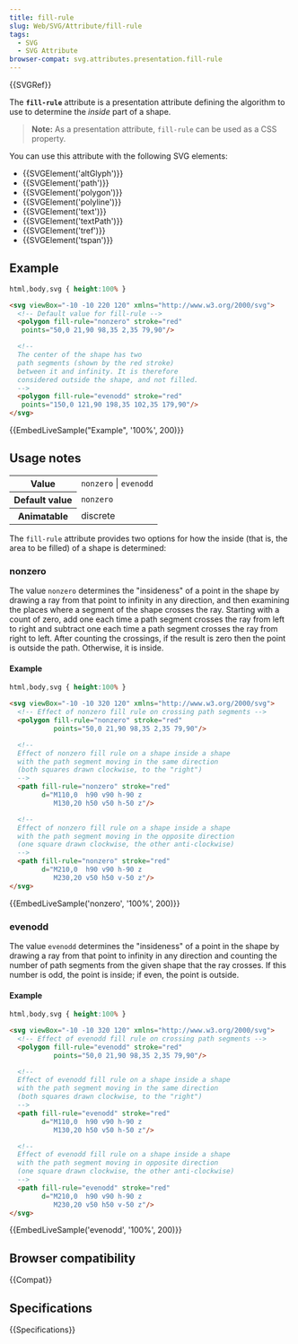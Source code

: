 ```yaml
---
title: fill-rule
slug: Web/SVG/Attribute/fill-rule
tags:
  - SVG
  - SVG Attribute
browser-compat: svg.attributes.presentation.fill-rule
---
```

{{SVGRef}}

The **`fill-rule`** attribute is a presentation attribute defining the algorithm to use to determine the *inside* part of a shape.

> **Note:** As a presentation attribute, `fill-rule` can be used as a CSS property.

You can use this attribute with the following SVG elements:

- {{SVGElement('altGlyph')}}
- {{SVGElement('path')}}
- {{SVGElement('polygon')}}
- {{SVGElement('polyline')}}
- {{SVGElement('text')}}
- {{SVGElement('textPath')}}
- {{SVGElement('tref')}}
- {{SVGElement('tspan')}}

## Example

```css hidden
html,body,svg { height:100% }
```

```html
<svg viewBox="-10 -10 220 120" xmlns="http://www.w3.org/2000/svg">
  <!-- Default value for fill-rule -->
  <polygon fill-rule="nonzero" stroke="red"
   points="50,0 21,90 98,35 2,35 79,90"/>

  <!--
  The center of the shape has two
  path segments (shown by the red stroke)
  between it and infinity. It is therefore
  considered outside the shape, and not filled.
  -->
  <polygon fill-rule="evenodd" stroke="red"
   points="150,0 121,90 198,35 102,35 179,90"/>
</svg>
```

{{EmbedLiveSample("Example", '100%', 200)}}

## Usage notes

<table class="properties">
  <tbody>
    <tr>
      <th scope="row">Value</th>
      <td><code>nonzero</code> | <code>evenodd</code></td>
    </tr>
    <tr>
      <th scope="row">Default value</th>
      <td><code>nonzero</code></td>
    </tr>
    <tr>
      <th scope="row">Animatable</th>
      <td>discrete</td>
    </tr>
  </tbody>
</table>

The `fill-rule` attribute provides two options for how the inside (that is, the area to be filled) of a shape is determined:

### nonzero

The value `nonzero` determines the "insideness" of a point in the shape by drawing a ray from that point to infinity in any direction, and then examining the places where a segment of the shape crosses the ray. Starting with a count of zero, add one each time a path segment crosses the ray from left to right and subtract one each time a path segment crosses the ray from right to left. After counting the crossings, if the result is zero then the point is outside the path. Otherwise, it is inside.

#### Example

```css hidden
html,body,svg { height:100% }
```

```html
<svg viewBox="-10 -10 320 120" xmlns="http://www.w3.org/2000/svg">
  <!-- Effect of nonzero fill rule on crossing path segments -->
  <polygon fill-rule="nonzero" stroke="red"
           points="50,0 21,90 98,35 2,35 79,90"/>

  <!--
  Effect of nonzero fill rule on a shape inside a shape
  with the path segment moving in the same direction
  (both squares drawn clockwise, to the "right")
  -->
  <path fill-rule="nonzero" stroke="red"
        d="M110,0  h90 v90 h-90 z
           M130,20 h50 v50 h-50 z"/>

  <!--
  Effect of nonzero fill rule on a shape inside a shape
  with the path segment moving in the opposite direction
  (one square drawn clockwise, the other anti-clockwise)
  -->
  <path fill-rule="nonzero" stroke="red"
        d="M210,0  h90 v90 h-90 z
           M230,20 v50 h50 v-50 z"/>
</svg>
```

{{EmbedLiveSample('nonzero', '100%', 200)}}

### evenodd

The value `evenodd` determines the "insideness" of a point in the shape by drawing a ray from that point to infinity in any direction and counting the number of path segments from the given shape that the ray crosses. If this number is odd, the point is inside; if even, the point is outside.

#### Example

```css hidden
html,body,svg { height:100% }
```

```html
<svg viewBox="-10 -10 320 120" xmlns="http://www.w3.org/2000/svg">
  <!-- Effect of evenodd fill rule on crossing path segments -->
  <polygon fill-rule="evenodd" stroke="red"
           points="50,0 21,90 98,35 2,35 79,90"/>

  <!--
  Effect of evenodd fill rule on a shape inside a shape
  with the path segment moving in the same direction
  (both squares drawn clockwise, to the "right")
  -->
  <path fill-rule="evenodd" stroke="red"
        d="M110,0  h90 v90 h-90 z
           M130,20 h50 v50 h-50 z"/>

  <!--
  Effect of evenodd fill rule on a shape inside a shape
  with the path segment moving in opposite direction
  (one square drawn clockwise, the other anti-clockwise)
  -->
  <path fill-rule="evenodd" stroke="red"
        d="M210,0  h90 v90 h-90 z
           M230,20 v50 h50 v-50 z"/>
</svg>
```

{{EmbedLiveSample('evenodd', '100%', 200)}}

## Browser compatibility

{{Compat}}

## Specifications

{{Specifications}}
